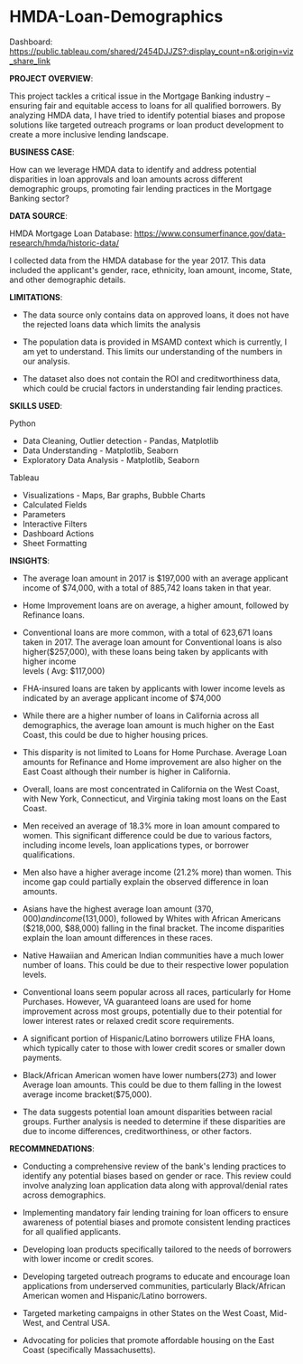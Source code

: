 # HMDA-Loan-Demographics

Dashboard: https://public.tableau.com/shared/2454DJJZS?:display_count=n&:origin=viz_share_link

**PROJECT OVERVIEW**:

This project tackles a critical issue in the Mortgage Banking industry – ensuring fair and equitable access to loans for all qualified borrowers. By analyzing HMDA data, I have tried to identify potential biases and propose solutions like targeted outreach programs or loan product development to create a more inclusive lending landscape.


**BUSINESS CASE**:

How can we leverage HMDA data to identify and address potential disparities in loan approvals and loan amounts across different demographic groups, promoting fair lending practices in the Mortgage Banking sector?


**DATA SOURCE**: 

HMDA Mortgage Loan Database: https://www.consumerfinance.gov/data-research/hmda/historic-data/

I collected data from the HMDA database for the year 2017. This data included the applicant's gender, race, ethnicity, loan amount, income, State, and other demographic details. 


**LIMITATIONS**:

- The data source only contains data on approved loans, it does not have the rejected loans data which limits the analysis

- The population data is provided in MSAMD context which is currently, I am yet to understand. This limits our understanding of the numbers in our analysis. 

- The dataset also does not contain the ROI and creditworthiness data, which could be crucial factors in understanding fair lending practices. 

**SKILLS USED**: 

Python 
- Data Cleaning, Outlier detection - Pandas, Matplotlib
- Data Understanding - Matplotlib, Seaborn
- Exploratory Data Analysis - Matplotlib, Seaborn

Tableau
- Visualizations - Maps, Bar graphs, Bubble Charts
- Calculated Fields
- Parameters
- Interactive Filters
- Dashboard Actions 
- Sheet Formatting


**INSIGHTS**:


- The average loan amount in 2017 is $197,000 with an average applicant income of $74,000, with a total of 885,742 loans taken in that year. 

- Home Improvement loans are on average, a higher amount, followed by Refinance loans.

- Conventional loans are more common, with a total of 623,671 loans taken in 2017. The average loan amount for Conventional loans is also higher($257,000), with these loans being taken by applicants with higher income     
  levels ( Avg: $117,000)

- FHA-insured loans are taken by applicants with lower income levels as indicated by an average applicant income of $74,000

- While there are a higher number of loans in California across all demographics, the average loan amount is much higher on the East Coast, this could be due to higher housing prices. 

- This disparity is not limited to Loans for Home Purchase. Average Loan amounts for  Refinance and Home improvement are also higher on the East Coast although their number is higher in California. 

- Overall, loans are most concentrated in California on the West Coast, with New York, Connecticut, and Virginia taking most loans on the East Coast. 

- Men received an average of 18.3% more in loan amount compared to women. This significant difference could be due to various factors, including income levels, loan applications types, or borrower qualifications.

- Men also have a higher average income (21.2% more) than women. This income gap could partially explain the observed difference in loan amounts. 

- Asians have the highest average loan amount ($370,000) and income ($131,000), followed by Whites with African Americans ($218,000, $88,000) falling in the final bracket. The income disparities explain the loan amount 
  differences in these races. 

- Native Hawaiian and American Indian communities have a much lower number of loans. This could be due to their respective lower population levels. 

- Conventional loans seem popular across all races, particularly for Home Purchases. However, VA guaranteed loans are used for home improvement across most groups, potentially due to their potential for lower interest 
  rates or relaxed credit score requirements.

- A significant portion of Hispanic/Latino borrowers utilize FHA loans, which typically cater to those with lower credit scores or smaller down payments. 

- Black/African American women have lower numbers(273) and lower Average loan amounts. This could be due to them falling in the lowest average income bracket($75,000). 

- The data suggests potential loan amount disparities between racial groups. Further analysis is needed to determine if these disparities are due to income differences, creditworthiness, or other factors.



**RECOMMNEDATIONS**: 

- Conducting a comprehensive review of the bank's lending practices to identify any potential biases based on gender or race. This review could involve analyzing loan application data along with approval/denial rates 
  across demographics.

- Implementing mandatory fair lending training for loan officers to ensure awareness of potential biases and promote consistent lending practices for all qualified applicants.

- Developing loan products specifically tailored to the needs of borrowers with lower income or credit scores.

- Developing targeted outreach programs to educate and encourage loan applications from underserved communities, particularly Black/African American women and Hispanic/Latino borrowers. 

- Targeted marketing campaigns in other States on the West Coast, Mid-West, and Central USA. 

- Advocating for policies that promote affordable housing on the East Coast (specifically Massachusetts).
